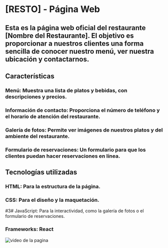# [RESTO] - Página Web

## Esta es la página web oficial del restaurante [Nombre del Restaurante]. El objetivo es proporcionar a nuestros clientes una forma sencilla de conocer nuestro menú, ver nuestra ubicación y contactarnos.

## Características
### Menú: Muestra una lista de platos y bebidas, con descripciones y precios.

### Información de contacto: Proporciona el número de teléfono y el horario de atención del restaurante.

### Galería de fotos: Permite ver imágenes de nuestros platos y del ambiente del restaurante.

### Formulario de reservaciones: Un formulario para que los clientes puedan hacer reservaciones en línea.

## Tecnologías utilizadas
### HTML: Para la estructura de la página.

### CSS: Para el diseño y la maquetación.

#3# JavaScript: Para la interactividad, como la galería de fotos o el formulario de reservaciones.

### Frameworks: React 

![video de la pagina](paginagifvideo-ezgif.com-optimize.gif)
